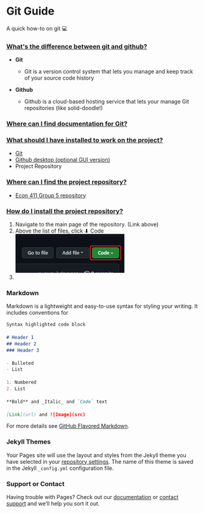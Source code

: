 # __Git Guide__

A quick how-to on git 💻

### __<ins>What's the difference between git and github?</ins>__
- __Git__
  - Git is a version control system that lets you manage and keep track of your source code history

- __Github__
  - Github is a cloud-based hosting service that lets your manage Git repositories (like solid-doodle!)

### __<ins>Where can I find documentation for Git?</ins>__

### __<ins>What should I have installed to work on the project?</ins>__
- [Git](https://git-scm.com/downloads)
- [Github desktop (optional GUI version)](https://desktop.github.com/)
- Project Repository

### __<ins>Where can I find the project repository?</ins>__
- [Econ 411 Group 5 repository](https://github.com/PabloMemescobar/solid-doodle)

### __<ins>How do I install the project repository?</ins>__
1. Navigate to the main page of the repository. (Link above)
2. Above the list of files, click ⬇ Code 
  ![Image](https://github.com/PabloMemescobar/solid-doodle/blob/gh-pages/SiteImages/image843.png)
3. 
<!-- You can use the [editor on GitHub](https://github.com/PabloMemescobar/solid-doodle/edit/gh-pages/index.md) to maintain and preview the content for your website in Markdown files.

Whenever you commit to this repository, GitHub Pages will run [Jekyll](https://jekyllrb.com/) to rebuild the pages in your site, from the content in your Markdown files. -->

### Markdown

Markdown is a lightweight and easy-to-use syntax for styling your writing. It includes conventions for

```markdown
Syntax highlighted code block

# Header 1
## Header 2
### Header 3

- Bulleted
- List

1. Numbered
2. List

**Bold** and _Italic_ and `Code` text

[Link](url) and ![Image](src)
```

For more details see [GitHub Flavored Markdown](https://guides.github.com/features/mastering-markdown/).

### Jekyll Themes

Your Pages site will use the layout and styles from the Jekyll theme you have selected in your [repository settings](https://github.com/PabloMemescobar/solid-doodle/settings/pages). The name of this theme is saved in the Jekyll `_config.yml` configuration file.

### Support or Contact

Having trouble with Pages? Check out our [documentation](https://docs.github.com/categories/github-pages-basics/) or [contact support](https://support.github.com/contact) and we’ll help you sort it out.
